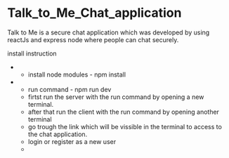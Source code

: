 # Talk_to_Me_Chat_application
Talk to Me is a secure chat application which was developed by using reactJs and express node where people can chat securely.

install instruction 

 - - install node modules -  npm install
 - - run command -  npm run dev
   - firtst run the server with the run command by opening a new terminal.
   - after that run the client with the run command by opening another terminal
   - go trough the link which will be vissible in the terminal to access to the chat application.
   - login or register as a new user
   -  




